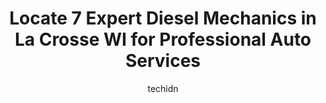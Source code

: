 ---
layout: ampstory
image: https://images.unsplash.com/photo-1639928844164-e530cf328bff?ixlib=rb-4.0.3&ixid=MnwxMjA3fDB8MHxwaG90by1wYWdlfHx8fGVufDB8fHx8&auto=format&fit=crop&w=640&h=853&q=80
author: techidn
featured: false
description: Trust your vehicles maintenance and repairs to the 7 best Diesel Mechanic in La Crosse WI, USA. With their extensive experience, cutting-edge technology, and commitment to customer satisfac
title: Locate 7 Expert Diesel Mechanics in La Crosse WI for Professional Auto Services
cover:
   title: Locate 7 Expert Diesel Mechanics in La Crosse WI for Professional Auto Services
   subtitle: Rickpate
   background: https://images.unsplash.com/photo-1639928844164-e530cf328bff?ixlib=rb-4.0.3&ixid=MnwxMjA3fDB8MHxwaG90by1wYWdlfHx8fGVufDB8fHx8&auto=format&fit=crop&w=640&h=853&q=80

pages: 
 - layout: thirds
   top: <h1>#1 Freds Brake & Alignment Services</h1>
   bottom: "<p>Came in for an alignment but was told that they could not do it as my car was too low. However, Brandon, took it upon himself to offer to contact another shop whom he tho</p>"
   background: https://www.knot35.com/toplist/wp-content/uploads/2023/06/best-diesel-mechanic-1-in-la-crosse-wi-1685840243.jpeg
   backgroundblur: true
 - layout: thirds
   top: <h1>#2 Cordells Automotive Service & Tire</h1>
   bottom: "<p>3343 Mormon Coulee Rd, La Crosse, WI 54601, United States</p>"
   background: https://www.knot35.com/toplist/wp-content/uploads/2023/06/best-diesel-mechanic-2-in-la-crosse-wi-1685840244.jpeg
   cta:
      link: https://www.knot35.com/toplist/locate-7-expert-diesel-mechanics-in-la-crosse-wi-for-professional-auto-services/
      text: Locate 7 Expert Diesel Mechanics in La Crosse WI for Professional Auto Services
 - layout: thirds
   top: <h1>#3 Bobs Auto Service</h1>
   bottom: "<p>1003 West Ave S, La Crosse, WI 54601, United States</p>"
   background: https://www.knot35.com/toplist/wp-content/uploads/2023/06/best-diesel-mechanic-3-in-la-crosse-wi-1685840244.jpeg
   cta:
      link: https://www.knot35.com/toplist/locate-7-expert-diesel-mechanics-in-la-crosse-wi-for-professional-auto-services/
      text: Locate 7 Expert Diesel Mechanics in La Crosse WI for Professional Auto Services
 - layout: thirds
   top: <h1>#4 Chees Auto Repair LLC</h1>
   bottom: "<p>2966 Airport Rd, La Crosse, WI 54603, United States</p>"
   background: https://images.unsplash.com/photo-1515405295579-ba7b45403062?ixlib=rb-4.0.3&ixid=MnwxMjA3fDB8MHxwaG90by1wYWdlfHx8fGVufDB8fHx8&auto=format&fit=crop&w=640&h=853&q=80
   cta:
      link: https://www.knot35.com/toplist/locate-7-expert-diesel-mechanics-in-la-crosse-wi-for-professional-auto-services/
      text: Locate 7 Expert Diesel Mechanics in La Crosse WI for Professional Auto Services
 - layout: thirds
   top: <h1>#5 Murphys Frame & Axle Inc</h1>
   bottom: "<p>513 Wood St, La Crosse, WI 54603, United States</p>"
   background: https://images.unsplash.com/photo-1608501821300-4f99e58bba77?ixlib=rb-4.0.3&ixid=MnwxMjA3fDB8MHxwaG90by1wYWdlfHx8fGVufDB8fHx8&auto=format&fit=crop&w=640&h=853&q=80
   cta:
      link: https://www.knot35.com/toplist/locate-7-expert-diesel-mechanics-in-la-crosse-wi-for-professional-auto-services/
      text: Locate 7 Expert Diesel Mechanics in La Crosse WI for Professional Auto Services
 - layout: thirds
   top: <h1>#6 Matts Auto Repair</h1>
   bottom: "<p>4527 Mormon Coulee Rd, La Crosse, WI 54601, United States</p>"
   background: https://images.unsplash.com/photo-1599422314077-f4dfdaa4cd09?ixlib=rb-4.0.3&ixid=MnwxMjA3fDB8MHxwaG90by1wYWdlfHx8fGVufDB8fHx8&auto=format&fit=crop&w=640&h=853&q=80
   cta:
      link: https://www.knot35.com/toplist/locate-7-expert-diesel-mechanics-in-la-crosse-wi-for-professional-auto-services/
      text: Locate 7 Expert Diesel Mechanics in La Crosse WI for Professional Auto Services
 - layout: thirds
   top: <h1>#7 Dees Auto Care Specialists</h1>
   bottom: "<p>419 4th St N, La Crosse, WI 54601, United States</p>"
   background: https://images.unsplash.com/photo-1531169509526-f8f1fdaa4a67?ixlib=rb-4.0.3&ixid=MnwxMjA3fDB8MHxwaG90by1wYWdlfHx8fGVufDB8fHx8&auto=format&fit=crop&w=640&h=853&q=80
   cta:
      link: https://www.knot35.com/toplist/locate-7-expert-diesel-mechanics-in-la-crosse-wi-for-professional-auto-services/
      text: Locate 7 Expert Diesel Mechanics in La Crosse WI for Professional Auto Services
 - layout: thirds
   middle: Continue reading...
   background: https://images.unsplash.com/photo-1618005182384-a83a8bd57fbe?ixlib=rb-4.0.3&ixid=MnwxMjA3fDB8MHxwaG90by1wYWdlfHx8fGVufDB8fHx8&auto=format&fit=crop&w=640&h=853&q=80
   cta:
      link: https://www.knot35.com/toplist/locate-7-expert-diesel-mechanics-in-la-crosse-wi-for-professional-auto-services/
      text: Locate 7 Expert Diesel Mechanics in La Crosse WI for Professional Auto Services
      
---